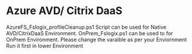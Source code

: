 # Azure AVD/ Citrix DaaS
AzureFS_Fslogix_profileCleanup.ps1 Script can be used for Native AVD/CitrixDaaS Environment.
OnPrem_Fslogix.ps1 can be used to for OnPrem Environment. 
Please change the varaible as per your Enviornment
Run it first in lower Environment 
